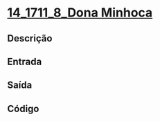# [14_1711_8_Dona Minhoca][1711]

[1711]: <https://judge.beecrowd.com/pt/problems/view/1711>

## Descrição

## Entrada

## Saída

## Código

```cpp

```
